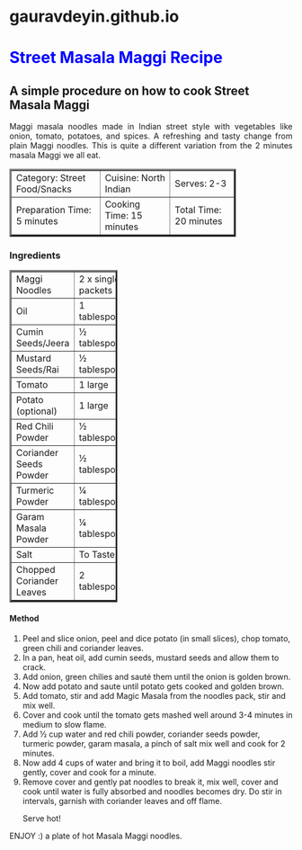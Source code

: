 # gauravdeyin.github.io
<html>
  <head>
    <meta http-equiv="content-type" content="text/html; charset=UTF-8">
   </head>
  <body>
    <h1 style="color:blue;">Street Masala Maggi Recipe</h1>
    <h2>A simple procedure on how to cook Street Masala Maggi</h2>
    <p style="text-align:justify;">Maggi masala noodles made in Indian street
      style with vegetables like onion, tomato, potatoes, and spices. A
      refreshing and tasty change from plain Maggi noodles. This is quite a
      different variation from the 2 minutes masala Maggi we all eat.</p>
    <table style="width: 80%" border="3">
      <tbody>
        <tr>
          <td>Category: Street Food/Snacks</td>
          <td>Cuisine: North Indian</td>
          <td>Serves: 2-3</td>
        </tr>
        <tr>
          <td>Preparation Time: 5 minutes</td>
          <td>Cooking Time: 15 minutes</td>
          <td>Total Time: 20 minutes</td>
        </tr>
      </tbody>
    </table>
    <h3>Ingredients</h3>
    <table style="width: 38%;" border="3">
      <tbody>
        <tr>
          <td>Maggi Noodles</td>
          <td>2 x single packets</td>
        </tr>
        <tr>
          <td>Oil</td>
          <td>1 tablespoon</td>
        </tr>
        <tr>
          <td>Cumin Seeds/Jeera</td>
          <td style="height: 15.2px;">½&nbsp; tablespoon</td>
        </tr>
        <tr>
          <td style="height: 19.2px;">Mustard Seeds/Rai</td>
          <td>½ tablespoon</td>
        </tr>
        <tr>
          <td>Tomato</td>
          <td>1 large</td>
        </tr>
        <tr>
          <td>Potato (optional)</td>
          <td>1 large</td>
        </tr>
        <tr>
          <td>Red Chili Powder</td>
          <td>½&nbsp; tablespoon</td>
        </tr>
        <tr>
          <td>Coriander Seeds Powder</td>
          <td>½&nbsp; tablespoon</td>
        </tr>
        <tr>
          <td>Turmeric Powder</td>
          <td style="height: 19.2px;">¼ tablespoon</td>
        </tr>
        <tr>
          <td>Garam Masala Powder</td>
          <td>¼ tablespoon</td>
        </tr>
        <tr>
          <td style="height: 19.2px;">Salt</td>
          <td>To Taste</td>
        </tr>
        <tr>
          <td>Chopped Coriander Leaves</td>
          <td>2 tablespoon</td>
        </tr>
      </tbody>
    </table>
    <h4>Method</h4>
    <ol>
      <li>Peel and slice onion, peel and dice potato (in small slices), chop
        tomato, green chili and coriander leaves.</li>
      <li>In a pan, heat oil, add cumin seeds, mustard seeds and allow them to
        crack.</li>
      <li>Add onion, green chilies and sauté them until the onion is golden
        brown.</li>
      <li>Now add potato and saute until potato gets cooked and golden brown.</li>
      <li>Add tomato, stir and add Magic Masala from the noodles pack, stir and
        mix well.</li>
      <li>Cover and cook until the tomato gets mashed well around 3-4 minutes in
        medium to slow flame.</li>
      <li>Add ½ cup water and red chili powder, coriander seeds powder, turmeric
        powder, garam masala, a pinch of salt mix well and cook for 2 minutes.</li>
      <li>Now add 4 cups of water and bring it to boil, add Maggi noodles stir
        gently, cover and cook for a minute.</li>
      <li>Remove cover and gently pat noodles to break it, mix well, cover and
        cook until water is fully absorbed and noodles becomes dry. Do stir in
        intervals, garnish with coriander leaves and off flame.</li>
      <p>Serve hot!</p>
    </ol>
    <p>ENJOY :) a plate of hot Masala Maggi noodles.</p>
    <br>
  </body>
</html>
